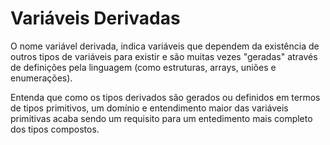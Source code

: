 # Variáveis Derivadas
O nome variável derivada, indica variáveis que dependem da existência de outros tipos de variáveis para existir e são muitas vezes "geradas" através de definições pela linguagem (como estruturas, arrays, uniões e enumerações).

Entenda que como os tipos derivados são gerados ou definidos em termos de tipos primitivos, um domínio e entendimento maior das variáveis primitivas acaba sendo um requisito para um entedimento mais completo dos tipos compostos.